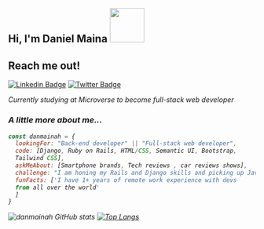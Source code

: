 
<h2> Hi, I'm Daniel Maina <img src="https://media.giphy.com/media/26Fxy3Iz1ari8oytO/giphy.gif" width="70"></h2>


## Reach me out!
[![Linkedin Badge](https://img.shields.io/badge/-Daniel%20Maina-blue?style=flat-square&logo=Linkedin&logoColor=white&link=https://www.linkedin.com/in/ellievillalejos/)](www.linkedin.com/in/daniel-maina-315a38191)
[![Twitter Badge](https://img.shields.io/badge/-@danmainah_-1ca0f1?style=flat-square&labelColor=1ca0f1&logo=twitter&logoColor=white&link=https://twitter.com/miss_elliev)](https://twitter.com/danmainah)

<p><em>Currently studying at Microverse to become full-stack web developer</p>

###  A little more about me...  

```javascript
const danmainah = {
  lookingFor: "Back-end developer" || "Full-stack web developer",
  code: [Django, Ruby on Rails, HTML/CSS, Semantic UI, Bootstrap, 
  Tailwind CSS],
  askMeAbout: [Smartphone brands, Tech reviews , car reviews shows],
  challenge: "I am honing my Rails and Django skills and picking up Javascript and React",
  funFacts: ['I have 1+ years of remote work experience with devs 
  from all over the world' 
  ]
}
```
![danmainah GitHub stats](https://github-readme-stats.vercel.app/api?username=danmainah&show_icons=true&theme=radical)
[![Top Langs](https://github-readme-stats.vercel.app/api/top-langs/?username=danmainah&theme=radical)](https://github.com/danmainah/github-readme-stats)
